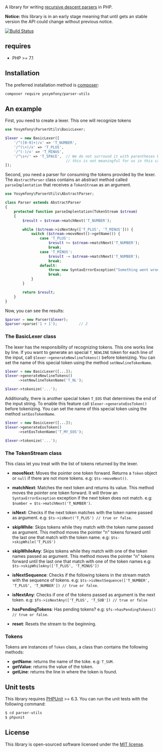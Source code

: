 A library for writing [recursive descent parsers](https://en.wikipedia.org/wiki/Recursive_descent_parser)
in PHP.

**Notice:** this library is in an early stage meaning that until gets an stable version
the API could change without previous notice.

[![Build Status](https://travis-ci.org/yosymfony/parser-utils.svg?branch=master)](https://travis-ci.org/yosymfony/parser-utils)

## requires

* PHP >= 7.1

## Installation

The preferred installation method is [composer](https://getcomposer.org):

```bash
composer require yosymfony/parser-utils
```

## An example

First, you need to create a lexer. This one will recognize tokens

```php
use Yosymfony\ParserUtils\BasicLexer;

$lexer = new BasicLexer([
    '/^([0-9]+)/x' => 'T_NUMBER',
    '/^(\+)/x' => 'T_PLUS',
    '/^(-)/x' => 'T_MINUS',
    '/^\s+/' => 'T_SPACE',  // We do not surround it with parentheses because
                            // this is not meaningful for us in this case
]);
```

Second, you need a parser for consuming the tokens provided by the lexer.
The `AbstractParser` class contains an abstract method called `parseImplentation`
that receives a `TokenStream` as an argument.

```php
use Yosymfony\ParserUtils\AbstractParser;

class Parser extends AbstractParser
{
    protected function parseImplentation(TokenStream $stream)
    {
        $result = $stream->matchNext('T_NUMBER');

        while ($stream->isNextAny(['T_PLUS', 'T_MINUS'])) {
            switch ($stream->moveNext()->getName()) {
                case 'T_PLUS':
                    $result += $stream->matchNext('T_NUMBER');
                    break;
                case 'T_MINUS':
                    $result -= $stream->matchNext('T_NUMBER');
                    break;
                default:
                    throw new SyntaxErrorException("Something went wrong");
                    break;
            }
        }

        return $result;
    }
}
```

Now, you can see the results:

```php
$parser = new Parser($lexer);
$parser->parse('1 + 1');          // 2
```

### The BasicLexer class

The lexer has the responsibility of recognizing tokens. This one works line by
line. If you want to generate an special `T_NEWLINE` token for each line
of the input, call `$lexer->generateNewlineTokens()` before tokenizing. You can set the
name of this special token using the method `setNewlineTokenName`.

```php
$lexer = new BasicLexer([...]);
$lexer->generateNewlineTokens()
      ->setNewlineTokenName('T_NL');

$lexer->tokenize('...');
```

Additionally, there is another special token `T_EOS` that determines the end of the input
string. To enable this feature call `$lexer->generateEosToken()` before tokenizing.
You can set the name of this special token using the method `setEosTokenName`.

```php
$lexer = new BasicLexer([...]);
$lexer->generateEosToken()
      ->setEosTokenName('T_MY_EOS');

$lexer->tokenize('...');
```

### The TokenStream class

This class let you treat with the list of tokens returned by the lexer.

* **moveNext**: Moves the pointer one token forward. Returns a `Token` object or
`null` if there are not more tokens. e.g: `$ts->moveNext()`.
* **matchNext**: Matches the next token and returns its value. This method moves
the pointer one token forward. It will throw an `SyntaxErrorException` exception
if the next token does not match. e.g: `$number = $ts->matchNext('T_NUMBER')`.
* **isNext**: Checks if the next token matches with the token name passed as argument.
e.g: `$ts->isNext('T_PLUS') // true or false`.
* **skipWhile**: Skips tokens while they match with the token name passed
as argument. This method moves the pointer "n" tokens forward until the
last one that match with the token name. e.g: `$ts->skipWhile('T_PLUS')`
* **skipWhileAny**: Skips tokens while they match with one of the token
names passed as argument. This method moves the pointer "n" tokens
forward until the last one that match with one of the token names
e.g: `$ts->skipWhileAny(['T_PLUS', 'T_MINUS'])`

* **isNextSequence**: Checks if the following tokens in the stream match with
the sequence of tokens. e.g: `$ts->isNextSequence(['T_NUMBER', 'T_PLUS', 'T_NUMBER']) // true or false`.
* **isNextAny**: Checks if one of the tokens passed as argument is the next token.
e.g: `$fs->isNextAny(['T_PLUS', 'T_SUB']) // true or false`
* **hasPendingTokens**: Has pending tokens? e.g: `$fs->hasPendingTokens() // true or false`.
* **reset**: Resets the stream to the beginning.

### Tokens

Tokens are instances of `Token` class, a class than contains the following methods:

* **getName**: returns the name of the toke. e.g: `T_SUM`.
* **getValue**: returns the value of the token.
* **getLine**: returns the line in where the token is found.

## Unit tests

This library requires [PHPUnit](https://phpunit.de/) >= 6.3.
You can run the unit tests with the following command:

```bash
$ cd parser-utils
$ phpunit
```

## License

This library is open-sourced software licensed under the [MIT license](http://opensource.org/licenses/MIT).
